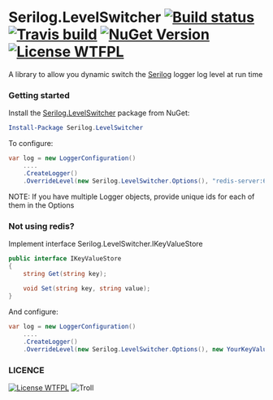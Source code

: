 # Serilog.LevelSwitcher [![Build status](https://ci.appveyor.com/api/projects/status/hh9gymy0n6tne46j?svg=true)](https://ci.appveyor.com/project/serilog/serilog-level-switcher) [![Travis build](https://travis-ci.org/vanthoainguyen/serilog-level-switcher.svg)](https://travis-ci.org/vanthoainguyen/serilog-level-switcher) [![NuGet Version](https://img.shields.io/nuget/v/Serilog.LevelSwitcher.svg?style=flat)](https://www.nuget.org/packages/Serilog.LevelSwitcher/) [![License WTFPL](https://img.shields.io/badge/licence-WTFPL-green.svg)](http://sam.zoy.org/wtfpl/COPYING)

A library to allow you dynamic switch the [Serilog](https://serilog.net) logger log level at run time

### Getting started

Install the [Serilog.LevelSwitcher](https://www.nuget.org/packages/Serilog.LevelSwitcher/) package from NuGet:

```powershell
Install-Package Serilog.LevelSwitcher
```

To configure:

```csharp
var log = new LoggerConfiguration()
    ....
    .CreateLogger()
    .OverrideLevel(new Serilog.LevelSwitcher.Options(), "redis-server:6379");
```

NOTE: If you have multiple Logger objects, provide unique ids for each of them in the Options

### Not using redis?

Implement interface Serilog.LevelSwitcher.IKeyValueStore

```csharp
public interface IKeyValueStore
{	
    string Get(string key);
	
    void Set(string key, string value);
}
```

And configure:
```csharp
var log = new LoggerConfiguration()
    ....
    .CreateLogger()
    .OverrideLevel(new Serilog.LevelSwitcher.Options(), new YourKeyValueStoreImplementation());
```

### LICENCE
[![License WTFPL](https://img.shields.io/badge/licence-WTFPL-green.svg)](http://sam.zoy.org/wtfpl/COPYING) ![Troll](http://i40.tinypic.com/2m4vl2x.jpg) 